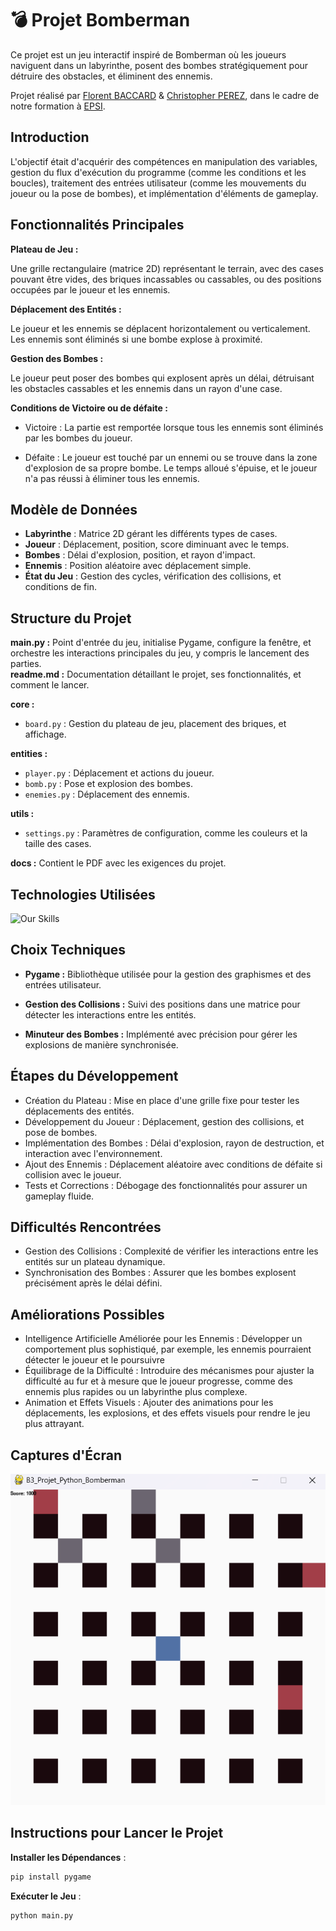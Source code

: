 # 💣 Projet Bomberman

Ce projet est un jeu interactif inspiré de Bomberman où les joueurs naviguent dans un labyrinthe, posent des bombes stratégiquement pour détruire des obstacles, et éliminent des ennemis.

Projet réalisé par [Florent BACCARD](https://github.com/florentbaccard) & [Christopher PEREZ](https://github.com/Chr1stopherPerez), dans le cadre de notre formation à [EPSI](https://www.epsi.fr/).

## Introduction

L'objectif était d'acquérir des compétences en manipulation des variables, gestion du flux d'exécution du programme (comme les conditions et les boucles), traitement des entrées utilisateur (comme les mouvements du joueur ou la pose de bombes), et implémentation d'éléments de gameplay.

## Fonctionnalités Principales

**Plateau de Jeu :**

Une grille rectangulaire (matrice 2D) représentant le terrain, avec des cases pouvant être vides, des briques incassables ou cassables, ou des positions occupées par le joueur et les ennemis.

**Déplacement des Entités :**

Le joueur et les ennemis se déplacent horizontalement ou verticalement.
Les ennemis sont éliminés si une bombe explose à proximité.

**Gestion des Bombes :**

Le joueur peut poser des bombes qui explosent après un délai, détruisant les obstacles cassables et les ennemis dans un rayon d'une case.

**Conditions de Victoire ou de défaite :**

- Victoire : La partie est remportée lorsque tous les ennemis sont éliminés par les bombes du joueur.

- Défaite : Le joueur est touché par un ennemi ou se trouve dans la zone d'explosion de sa propre bombe.
  Le temps alloué s'épuise, et le joueur n'a pas réussi à éliminer tous les ennemis.

## Modèle de Données

- **Labyrinthe** : Matrice 2D gérant les différents types de cases.
- **Joueur** : Déplacement, position, score diminuant avec le temps.
- **Bombes** : Délai d'explosion, position, et rayon d'impact.
- **Ennemis** : Position aléatoire avec déplacement simple.
- **État du Jeu** : Gestion des cycles, vérification des collisions, et conditions de fin.

## Structure du Projet

**main.py :** Point d'entrée du jeu, initialise Pygame, configure la fenêtre, et orchestre les interactions principales du jeu, y compris le lancement des parties. <br>
**readme.md :** Documentation détaillant le projet, ses fonctionnalités, et comment le lancer.

**core :**

- `board.py` : Gestion du plateau de jeu, placement des briques, et affichage.

**entities :**

- `player.py` : Déplacement et actions du joueur.
- `bomb.py` : Pose et explosion des bombes.
- `enemies.py` : Déplacement des ennemis.

**utils :**

- `settings.py` : Paramètres de configuration, comme les couleurs et la taille des cases.

**docs :** Contient le PDF avec les exigences du projet.

## Technologies Utilisées

![Our Skills](https://skillicons.dev/icons?i=python)

## Choix Techniques

- **Pygame :** Bibliothèque utilisée pour la gestion des graphismes et des entrées utilisateur.

- **Gestion des Collisions :** Suivi des positions dans une matrice pour détecter les interactions entre les entités.

- **Minuteur des Bombes :** Implémenté avec précision pour gérer les explosions de manière synchronisée.

## Étapes du Développement

- Création du Plateau : Mise en place d'une grille fixe pour tester les déplacements des entités.
- Développement du Joueur : Déplacement, gestion des collisions, et pose de bombes.
- Implémentation des Bombes : Délai d'explosion, rayon de destruction, et interaction avec l'environnement.
- Ajout des Ennemis : Déplacement aléatoire avec conditions de défaite si collision avec le joueur.
- Tests et Corrections : Débogage des fonctionnalités pour assurer un gameplay fluide.

## Difficultés Rencontrées

- Gestion des Collisions : Complexité de vérifier les interactions entre les entités sur un plateau dynamique.
- Synchronisation des Bombes : Assurer que les bombes explosent précisément après le délai défini.

## Améliorations Possibles

- Intelligence Artificielle Améliorée pour les Ennemis : Développer un comportement plus sophistiqué, par exemple, les ennemis pourraient détecter le joueur et le poursuivre
- Équilibrage de la Difficulté : Introduire des mécanismes pour ajuster la difficulté au fur et à mesure que le joueur progresse, comme des ennemis plus rapides ou un labyrinthe plus complexe.
- Animation et Effets Visuels : Ajouter des animations pour les déplacements, les explosions, et des effets visuels pour rendre le jeu plus attrayant.

## Captures d'Écran

![Capture de jeu](Capture.png)

## Instructions pour Lancer le Projet

**Installer les Dépendances** :

```bash
pip install pygame
```

**Exécuter le Jeu** :

```bash
python main.py
```
